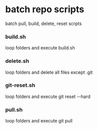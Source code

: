 # batch repo scripts
batch pull, build, delete, reset scrpts

### build.sh
loop folders and execute build.sh

### delete.sh
loop folders and delete all files except .git

### git-reset.sh
loop folders and execute git reset --hard

### pull.sh
loop folders and execute git pull